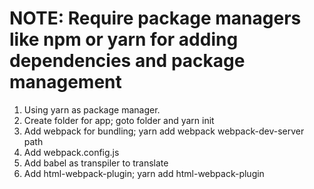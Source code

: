 NOTE: Require package managers like npm or yarn for adding dependencies and package management
=======================================================================
1. Using yarn as package manager.
2. Create folder for app; goto folder and yarn init
3. Add webpack for bundling; yarn add webpack webpack-dev-server path
4. Add webpack.config.js 
5. Add babel as transpiler to translate 
6. Add html-webpack-plugin; yarn add html-webpack-plugin



